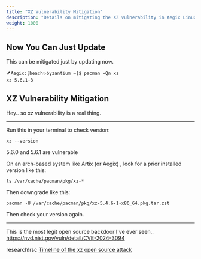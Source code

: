 ```yaml
---
title: "XZ Vulnerability Mitigation"
description: "Details on mitigating the XZ vulnerability in Aegix Linux."
weight: 1000
---
```


<!-- # Just update the system. A patch is available.

`sudo pacman -Syu`
 -->

## Now You Can Just Update

This can be mitigated just by updating now. 

``` Shell
🪶Aegix:[beach✨byzantium ~]$ pacman -Qn xz
xz 5.6.1-3
```

## XZ Vulnerability Mitigation

Hey.. so xz vulnerability is a real thing. 

---

Run this in your terminal to check version: 

`xz --version`

5.6.0 and 5.6.1 are vulnerable

On an arch-based system like Artix (or Aegix) , look for a prior installed version like this:

`ls /var/cache/pacman/pkg/xz-*`

 Then downgrade like this: 

`pacman -U /var/cache/pacman/pkg/xz-5.4.6-1-x86_64.pkg.tar.zst`

Then check your version again.

---

This is the most legit open source backdoor I've ever seen.. 
https://nvd.nist.gov/vuln/detail/CVE-2024-3094

research!rsc [Timeline of the xz open source attack](https://research.swtch.com/xz-timeline)

